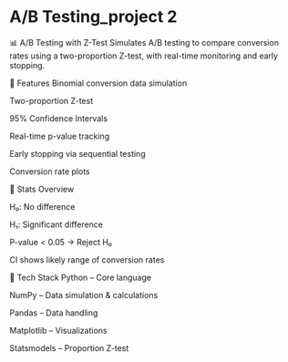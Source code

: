 # A/B Testing_project 2

📊 A/B Testing with Z-Test
Simulates A/B testing to compare conversion rates using a two-proportion Z-test, with real-time monitoring and early stopping.

🚀 Features
Binomial conversion data simulation

Two-proportion Z-test

95% Confidence Intervals

Real-time p-value tracking

Early stopping via sequential testing

Conversion rate plots

🧪 Stats Overview

H₀: No difference

H₁: Significant difference

P-value < 0.05 → Reject H₀

CI shows likely range of conversion rates

🧠 Tech Stack
Python – Core language

NumPy – Data simulation & calculations

Pandas – Data handling

Matplotlib – Visualizations

Statsmodels – Proportion Z-test
